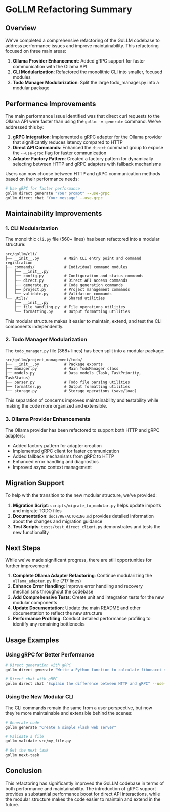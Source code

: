 # GoLLM Refactoring Summary

## Overview

We've completed a comprehensive refactoring of the GoLLM codebase to address performance issues and improve maintainability. This refactoring focused on three main areas:

1. **Ollama Provider Enhancement**: Added gRPC support for faster communication with the Ollama API
2. **CLI Modularization**: Refactored the monolithic CLI into smaller, focused modules
3. **Todo Manager Modularization**: Split the large todo_manager.py into a modular package

## Performance Improvements

The main performance issue identified was that direct curl requests to the Ollama API were faster than using the `gollm -v generate` command. We've addressed this by:

1. **gRPC Integration**: Implemented a gRPC adapter for the Ollama provider that significantly reduces latency compared to HTTP
2. **Direct API Commands**: Enhanced the `direct` command group to expose the `--use-grpc` flag for faster communication
3. **Adapter Factory Pattern**: Created a factory pattern for dynamically selecting between HTTP and gRPC adapters with fallback mechanisms

Users can now choose between HTTP and gRPC communication methods based on their performance needs:

```bash
# Use gRPC for faster performance
gollm direct generate "Your prompt" --use-grpc
gollm direct chat "Your message" --use-grpc
```

## Maintainability Improvements

### 1. CLI Modularization

The monolithic `cli.py` file (560+ lines) has been refactored into a modular structure:

```
src/gollm/cli/
├── __init__.py           # Main CLI entry point and command registration
├── commands/             # Individual command modules
│   ├── __init__.py
│   ├── config.py         # Configuration and status commands
│   ├── direct.py         # Direct API access commands
│   ├── generate.py       # Code generation commands
│   ├── project.py        # Project management commands
│   └── validate.py       # Validation commands
└── utils/                # Shared utilities
    ├── __init__.py
    ├── file_handling.py  # File operations utilities
    └── formatting.py     # Output formatting utilities
```

This modular structure makes it easier to maintain, extend, and test the CLI components independently.

### 2. Todo Manager Modularization

The `todo_manager.py` file (368+ lines) has been split into a modular package:

```
src/gollm/project_management/todo/
├── __init__.py           # Package exports
├── manager.py            # Main TodoManager class
├── models.py             # Data models (Task, TaskPriority, TaskStatus)
├── parser.py             # Todo file parsing utilities
├── formatter.py          # Output formatting utilities
└── storage.py            # Storage operations (save/load)
```

This separation of concerns improves maintainability and testability while making the code more organized and extensible.

### 3. Ollama Provider Enhancements

The Ollama provider has been refactored to support both HTTP and gRPC adapters:

- Added factory pattern for adapter creation
- Implemented gRPC client for faster communication
- Added fallback mechanisms from gRPC to HTTP
- Enhanced error handling and diagnostics
- Improved async context management

## Migration Support

To help with the transition to the new modular structure, we've provided:

1. **Migration Script**: `scripts/migrate_to_modular.py` helps update imports and migrate TODO files
2. **Documentation**: `docs/REFACTORING.md` provides detailed information about the changes and migration guidance
3. **Test Scripts**: `tests/test_direct_client.py` demonstrates and tests the new functionality

## Next Steps

While we've made significant progress, there are still opportunities for further improvement:

1. **Complete Ollama Adapter Refactoring**: Continue modularizing the `ollama_adapter.py` file (717 lines)
2. **Enhance Error Handling**: Improve error handling and recovery mechanisms throughout the codebase
3. **Add Comprehensive Tests**: Create unit and integration tests for the new modular components
4. **Update Documentation**: Update the main README and other documentation to reflect the new structure
5. **Performance Profiling**: Conduct detailed performance profiling to identify any remaining bottlenecks

## Usage Examples

### Using gRPC for Better Performance

```bash
# Direct generation with gRPC
gollm direct generate "Write a Python function to calculate fibonacci numbers" --use-grpc

# Direct chat with gRPC
gollm direct chat "Explain the difference between HTTP and gRPC" --use-grpc
```

### Using the New Modular CLI

The CLI commands remain the same from a user perspective, but now they're more maintainable and extensible behind the scenes:

```bash
# Generate code
gollm generate "Create a simple Flask web server"

# Validate a file
gollm validate src/my_file.py

# Get the next task
gollm next-task
```

## Conclusion

This refactoring has significantly improved the GoLLM codebase in terms of both performance and maintainability. The introduction of gRPC support provides a substantial performance boost for direct API interactions, while the modular structure makes the code easier to maintain and extend in the future.
